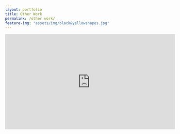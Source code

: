 ```yaml
---
layout: portfolio
title: Other Work
permalink: /other work/
feature-img: "assets/img/black&yellowshapes.jpg"
---
```


<iframe width="560" height="315" src="https://www.youtube.com/embed/5_9Yi3sBwyk" frameborder="0" allow="accelerometer; autoplay; clipboard-write; encrypted-media; gyroscope; picture-in-picture" allowfullscreen></iframe>
